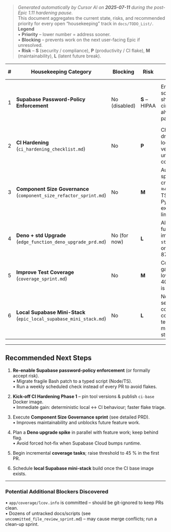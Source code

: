 > _Generated automatically by Cursor AI on **2025-07-11** during the post-Epic 1.11 hardening pause._  
> This document aggregates the current state, risks, and recommended priority for every open “housekeeping” track in `docs/TODO_List/`.  
> **Legend**  
> • **Priority** – lower number = address sooner.  
> • **Blocking** – prevents work on the next user-facing Epic if unresolved.  
> • **Risk** – **S** (security / compliance), **P** (productivity / CI flake), **M** (maintainability), **L** (latent future break).

| # | Housekeeping Category | Blocking | Risk | Current Status | Key Gaps / Notes | Priority |
|---|----------------------|----------|------|----------------|------------------|----------|
| 1 | **Supabase Password-Policy Enforcement** | No (disabled) | **S** – HIPAA | Enforcement scripts short-circuited; CI always passes. | Production lacks automated guard-rail on password strength. | **1** |
| 2 | **CI Hardening** (`ci_hardening_checklist.md`) | No | **P** | Checklist drafted; no locked tool versions or unified container. | Tool-chain drift & env mismatch between local ⇄ Actions. | **2** |
| 3 | **Component Size Governance** (`component_size_refactor_sprint.md`) | No | **M** | Audit & sprint PRD created; ≈45 Dart, 4 TS, 4 large Py tests exceed limits. | Refactor & extend size checks to *.dart, *.ts, *.py. | **3** |
| 4 | **Deno + std Upgrade** (`edge_function_deno_upgrade_prd.md`) | No (for now) | **L** | All edge-functions import `std@0.168`; one file ≥ 870 LOC. | Future Supabase runtime upgrade will break builds. | **4** |
| 5 | **Improve Test Coverage** (`coverage_sprint.md`) | No | **M** | Coverage gate lowered to 40 %; target is 60 %. | Write tests & gradually raise thresholds. | **5** |
| 6 | **Local Supabase Mini-Stack** (`epic_local_supabase_mini_stack.md`) | No | **L** | No local service container; contract tests use in-memory stubs. | Needed for full RLS testing offline. | **6** |

---

## Recommended Next Steps

1. **Re-enable Supabase password-policy enforcement** (or formally accept risk).  
   • Migrate fragile Bash patch to a typed script (Node/TS).  
   • Run a weekly scheduled check instead of every PR to avoid flakes.

2. **Kick-off CI Hardening Phase 1** – pin tool versions & publish `ci-base` Docker image.  
   • Immediate gain: deterministic local ↔ CI behaviour; faster flake triage.

3. Execute **Component Size Governance sprint** (see detailed PRD).  
   • Improves maintainability and unblocks future feature work.

4. Plan a **Deno upgrade spike** in parallel with feature work; keep behind flag.  
   • Avoid forced hot-fix when Supabase Cloud bumps runtime.

5. Begin incremental **coverage tasks**; raise threshold to 45 % in the first PR.

6. Schedule **local Supabase mini-stack** build once the CI base image exists.

---

### Potential Additional Blockers Discovered

• `app/coverage/lcov.info` is committed – should be git-ignored to keep PRs clean.  
• Dozens of untracked docs/scripts (see `uncommitted_file_review_sprint.md`) – may cause merge conflicts; run a clean-up sprint. 